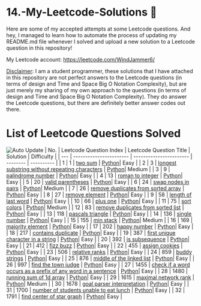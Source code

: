 # 14.-My-Leetcode-Solutions :dart:
Here are some of my accepted attempts at some Leetcode questions. And hey, I managed to learn how to automate the process of updating my README.md file whenever I solved and 
upload a new solution to a Leetcode question in this repository!

My Leetcode account: https://leetcode.com/WindJammer6/

<ins>Disclaimer</ins>: I am a student programmer, these solutions that I have attached in this repository are not perfect answers to the Leetcode questions (in terms of design 
and Time and Space Big O Notation Complexity), but are just merely my sharing of my own approach to the questions (in terms of design and Time and Space Big O Notation Complexity).
They do answer the Leetcode questions, but there are definitely better answer codes out there.

# List of Leetcode Questions Solved
![Auto Update](https://github.com/WindJammer6/14.-My-Leetcode-Solutions/actions/workflows/update_readme.yml/badge.svg)
| No. | Leetcode Question Index | Leetcode Question Title | Solution | Difficulty |
| --- | ----------------------- | ----------------------- | -------- | ---------- |
| 1 | 1 | [two sum](https://leetcode.com/problems/two-sum) | [Python](https://github.com/WindJammer6/14.-My-Leetcode-Solutions/blob/main/1_Easy_LeetCode_Questions/leetcode_1_two-sum.py)| Easy |
| 2 | 3 | [longest substring without repeating characters](https://leetcode.com/problems/longest-substring-without-repeating-characters) | [Python](https://github.com/WindJammer6/14.-My-Leetcode-Solutions/blob/main/2_Medium_LeetCode_Questions/leetcode_3_longest-substring-without-repeating-characters_(onQueueDataStructure).py)| Medium |
| 3 | 9 | [palindrome number](https://leetcode.com/problems/palindrome-number) | [Python](https://github.com/WindJammer6/14.-My-Leetcode-Solutions/blob/main/1_Easy_LeetCode_Questions/leetcode_9_palindrome-number.py)| Easy |
| 4 | 13 | [roman to integer](https://leetcode.com/problems/roman-to-integer) | [Python](https://github.com/WindJammer6/14.-My-Leetcode-Solutions/blob/main/1_Easy_LeetCode_Questions/leetcode_13_roman-to-integer.py)| Easy |
| 5 | 20 | [valid parentheses](https://leetcode.com/problems/valid-parentheses) | [Python](https://github.com/WindJammer6/14.-My-Leetcode-Solutions/blob/main/1_Easy_LeetCode_Questions/leetcode_20_valid-parentheses_(onStackDataStructure).py)| Easy |
| 6 | 24 | [swap nodes in pairs](https://leetcode.com/problems/swap-nodes-in-pairs) | [Python](https://github.com/WindJammer6/14.-My-Leetcode-Solutions/blob/main/2_Medium_LeetCode_Questions/leetcode_24_swap-nodes-in-pairs_(onLinkedListDataStructure).py)| Medium |
| 7 | 26 | [remove duplicates from sorted array](https://leetcode.com/problems/remove-duplicates-from-sorted-array) | [Python](https://github.com/WindJammer6/14.-My-Leetcode-Solutions/blob/main/1_Easy_LeetCode_Questions/leetcode_26_remove-duplicates-from-sorted-array.py)| Easy |
| 8 | 27 | [remove element](https://leetcode.com/problems/remove-element) | [Python](https://github.com/WindJammer6/14.-My-Leetcode-Solutions/blob/main/1_Easy_LeetCode_Questions/leetcode_27_remove-element.py)| Easy |
| 9 | 58 | [length of last word](https://leetcode.com/problems/length-of-last-word) | [Python](https://github.com/WindJammer6/14.-My-Leetcode-Solutions/blob/main/1_Easy_LeetCode_Questions/leetcode_58_length-of-last-word.py)| Easy |
| 10 | 66 | [plus one](https://leetcode.com/problems/plus-one) | [Python](https://github.com/WindJammer6/14.-My-Leetcode-Solutions/blob/main/1_Easy_LeetCode_Questions/leetcode_66_plus-one.py)| Easy |
| 11 | 75 | [sort colors](https://leetcode.com/problems/sort-colors) | [Python](https://github.com/WindJammer6/14.-My-Leetcode-Solutions/blob/main/2_Medium_LeetCode_Questions/leetcode_75_sort-colors_(onSortingAlgorithms).py)| Medium |
| 12 | 83 | [remove duplicates from sorted list](https://leetcode.com/problems/remove-duplicates-from-sorted-list) | [Python](https://github.com/WindJammer6/14.-My-Leetcode-Solutions/blob/main/1_Easy_LeetCode_Questions/leetcode_83_remove-duplicates-from-sorted-list_(onLinkedListDataStructure).py)| Easy |
| 13 | 118 | [pascals triangle](https://leetcode.com/problems/pascals-triangle) | [Python](https://github.com/WindJammer6/14.-My-Leetcode-Solutions/blob/main/1_Easy_LeetCode_Questions/leetcode_118_pascals-triangle.py)| Easy |
| 14 | 136 | [single number](https://leetcode.com/problems/single-number) | [Python](https://github.com/WindJammer6/14.-My-Leetcode-Solutions/blob/main/1_Easy_LeetCode_Questions/leetcode_136_single-number.py)| Easy |
| 15 | 155 | [min stack](https://leetcode.com/problems/min-stack) | [Python](https://github.com/WindJammer6/14.-My-Leetcode-Solutions/blob/main/2_Medium_LeetCode_Questions/leetcode_155_min-stack_(onStackDataStructure).py)| Medium |
| 16 | 169 | [majority element](https://leetcode.com/problems/majority-element) | [Python](https://github.com/WindJammer6/14.-My-Leetcode-Solutions/blob/main/1_Easy_LeetCode_Questions/leetcode_169_majority-element.py)| Easy |
| 17 | 202 | [happy number](https://leetcode.com/problems/happy-number) | [Python](https://github.com/WindJammer6/14.-My-Leetcode-Solutions/blob/main/1_Easy_LeetCode_Questions/leetcode_202_happy-number.py)| Easy |
| 18 | 217 | [contains duplicate](https://leetcode.com/problems/contains-duplicate) | [Python](https://github.com/WindJammer6/14.-My-Leetcode-Solutions/blob/main/1_Easy_LeetCode_Questions/leetcode_217_contains-duplicate.py)| Easy |
| 19 | 387 | [first unique character in a string](https://leetcode.com/problems/first-unique-character-in-a-string) | [Python](https://github.com/WindJammer6/14.-My-Leetcode-Solutions/blob/main/1_Easy_LeetCode_Questions/leetcode_387_first-unique-character-in-a-string.py)| Easy |
| 20 | 392 | [is subsequence](https://leetcode.com/problems/is-subsequence) | [Python](https://github.com/WindJammer6/14.-My-Leetcode-Solutions/blob/main/1_Easy_LeetCode_Questions/leetcode_392_is-subsequence.py)| Easy |
| 21 | 412 | [fizz buzz](https://leetcode.com/problems/fizz-buzz) | [Python](https://github.com/WindJammer6/14.-My-Leetcode-Solutions/blob/main/1_Easy_LeetCode_Questions/leetcode_412_fizz-buzz.py)| Easy |
| 22 | 455 | [assign cookies](https://leetcode.com/problems/assign-cookies) | [Python](https://github.com/WindJammer6/14.-My-Leetcode-Solutions/blob/main/1_Easy_LeetCode_Questions/leetcode_455_assign-cookies_(usingQuickSortAlgorithm).py)| Easy |
| 23 | 506 | [relative ranks](https://leetcode.com/problems/relative-ranks) | [Python](https://github.com/WindJammer6/14.-My-Leetcode-Solutions/blob/main/1_Easy_LeetCode_Questions/leetcode_506_relative-ranks.py)| Easy |
| 24 | 859 | [buddy strings](https://leetcode.com/problems/buddy-strings) | [Python](https://github.com/WindJammer6/14.-My-Leetcode-Solutions/blob/main/1_Easy_LeetCode_Questions/leetcode_859_buddy-strings.py)| Easy |
| 25 | 876 | [middle of the linked list](https://leetcode.com/problems/middle-of-the-linked-list) | [Python](https://github.com/WindJammer6/14.-My-Leetcode-Solutions/blob/main/1_Easy_LeetCode_Questions/leetcode_876_middle-of-the-linked-list_(onLinkedListDataStructure).py)| Easy |
| 26 | 997 | [find the town judge](https://leetcode.com/problems/find-the-town-judge) | [Python](https://github.com/WindJammer6/14.-My-Leetcode-Solutions/blob/main/1_Easy_LeetCode_Questions/leetcode_997_find-the-town-judge_(onDirectedGraphDataStructure).py)| Easy |
| 27 | 1455 | [check if a word occurs as a prefix of any word in a sentence](https://leetcode.com/problems/check-if-a-word-occurs-as-a-prefix-of-any-word-in-a-sentence) | [Python](https://github.com/WindJammer6/14.-My-Leetcode-Solutions/blob/main/1_Easy_LeetCode_Questions/leetcode_1455_check-if-a-word-occurs-as-a-prefix-of-any-word-in-a-sentence.py)| Easy |
| 28 | 1480 | [running sum of 1d array](https://leetcode.com/problems/running-sum-of-1d-array) | [Python](https://github.com/WindJammer6/14.-My-Leetcode-Solutions/blob/main/1_Easy_LeetCode_Questions/leetcode_1480_running-sum-of-1d-array.py)| Easy |
| 29 | 1615 | [maximal network rank](https://leetcode.com/problems/maximal-network-rank) | [Python](https://github.com/WindJammer6/14.-My-Leetcode-Solutions/blob/main/2_Medium_LeetCode_Questions/leetcode_1615_maximal-network-rank_(onUndirectedGraphDataStructure).py)| Medium |
| 30 | 1678 | [goal parser interpretation](https://leetcode.com/problems/goal-parser-interpretation) | [Python](https://github.com/WindJammer6/14.-My-Leetcode-Solutions/blob/main/1_Easy_LeetCode_Questions/leetcode_1678_goal-parser-interpretation.py)| Easy |
| 31 | 1700 | [number of students unable to eat lunch](https://leetcode.com/problems/number-of-students-unable-to-eat-lunch) | [Python](https://github.com/WindJammer6/14.-My-Leetcode-Solutions/blob/main/1_Easy_LeetCode_Questions/leetcode_1700_number-of-students-unable-to-eat-lunch_(onStackandQueueDataStructures).py)| Easy |
| 32 | 1791 | [find center of star graph](https://leetcode.com/problems/find-center-of-star-graph) | [Python](https://github.com/WindJammer6/14.-My-Leetcode-Solutions/blob/main/1_Easy_LeetCode_Questions/leetcode_1791_find-center-of-star-graph.py)| Easy |
